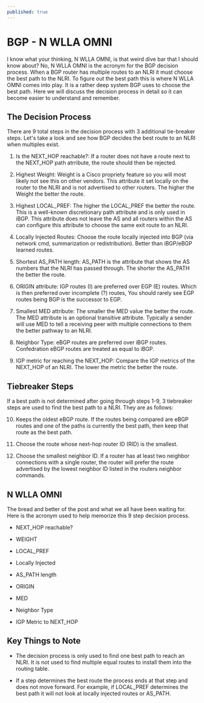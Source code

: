 ```yaml
---
published: true
---
```

# **BGP - N WLLA OMNI**

I know what your thinking, N WLLA OMNI, is that weird dive bar that I should know about? No, N WLLA OMNI is the acronym for the BGP decision process. When a BGP router has multiple routes to an NLRI it must choose the best path to the NLRI. To figure out the best path this is where N WLLA OMNI comes into play. It is a rather deep system BGP uses to choose the best path. Here we will discuss the decision process in detail so it can become easier to understand and remember.

## The Decision Process

There are 9 total steps in the decision process with 3 additional tie-breaker steps. Let's take a look and see how BGP decides the best route to an NLRI when multiples exist.

1) Is the NEXT_HOP reachable?: If a router does not have a route next to the NEXT_HOP path atrribute, the route should then be rejected.

2) Highest Weight: Weight is a Cisco propriety feature so you will most likely not see this on other vendors. This attribute it set locally on the router to the NLRI and is not advertised to other routers. The higher the Weight the better the route.

3) Highest LOCAL_PREF: The higher the LOCAL_PREF the better the route. This is a well-known discretionary path attribute and is only used in iBGP. This attribute does not leave the AS and all routers within the AS can configure this attribute to choose the same exit route to an NLRI.

4) Locally Injected Routes: Choose the route locally injected into BGP (via network cmd, summarization or redistribution). Better than iBGP/eBGP learned routes.

5) Shortest AS_PATH length: AS_PATH is the attribute that shows the AS numbers that the NLRI has passed through. The shorter the AS_PATH the better the route.

6) ORIGIN attribute: IGP routes (I) are preferred over EGP (E) routes. Which is then preferred over incomplete (?) routes, You should rarely see EGP routes being BGP is the successor to EGP.

7) Smallest MED attribute:  The smaller the MED value the better the route. The MED attribute is an optional transitive attribute. Typically a sender will use MED to tell a receiving peer with multiple connections to them the better pathway to an NLRI. 

8) Neighbor Type: eBGP routes are preferred over iBGP routes. Confedration eBGP routes are treated as equal to iBGP.

9) IGP metric for reaching the NEXT_HOP: Compare the IGP metrics of the NEXT_HOP of an NLRI. The lower the metric the better the route.

## Tiebreaker Steps

If a best path is not determined after going through steps 1-9, 3 tiebreaker steps are used to find the best path to a NLRI. They are as follows:

10) Keeps the oldest eBGP route. If the routes being compared are eBGP routes  and one of the paths is currently the best path, then keep that route as the best path.

11) Choose the route whose next-hop router ID (RID) is the smallest.

12) Choose the smallest neighbor ID. If a router has at least two neighbor connections with a single router, the router will prefer the route advertised by the lowest neighbor ID listed in the routers neighbor commands.

## N WLLA OMNI

The bread and better of the post and what we all have been waiting for. Here is the acronym used to help memorize this 9 step decision process.

- NEXT_HOP reachable?

- WEIGHT
- LOCAL_PREF
- Locally Injected
- AS_PATH length

- ORIGIN
- MED
- Neighbor Type
- IGP Metric to NEXT_HOP

## Key Things to Note

- The decision process is only used to find one best path to reach an NLRI. It is not used to find multiple equal routes to install them into the routing table.

- If a step determines the best route the process ends at that step and does not move forward. For example, if LOCAL_PREF determines the best path it will not look at locally injected routes or AS_PATH.


